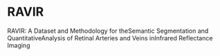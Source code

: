 # RAVIR
RAVIR: A Dataset and Methodology for theSemantic Segmentation and QuantitativeAnalysis of Retinal Arteries and Veins inInfrared Reflectance Imaging

